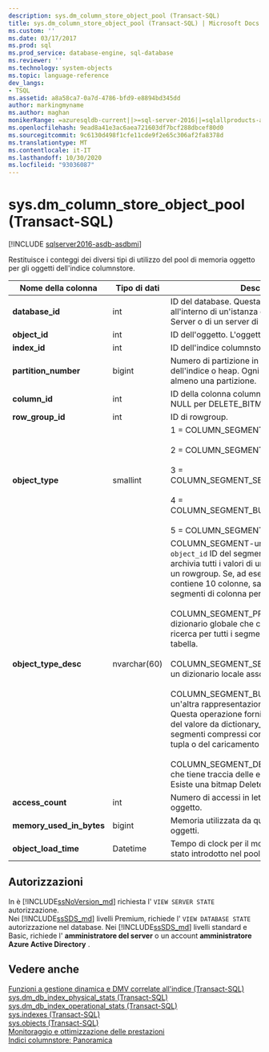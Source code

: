 ```yaml
---
description: sys.dm_column_store_object_pool (Transact-SQL)
title: sys.dm_column_store_object_pool (Transact-SQL) | Microsoft Docs
ms.custom: ''
ms.date: 03/17/2017
ms.prod: sql
ms.prod_service: database-engine, sql-database
ms.reviewer: ''
ms.technology: system-objects
ms.topic: language-reference
dev_langs:
- TSQL
ms.assetid: a8a58ca7-0a7d-4786-bfd9-e8894bd345dd
author: markingmyname
ms.author: maghan
monikerRange: =azuresqldb-current||>=sql-server-2016||=sqlallproducts-allversions||>=sql-server-linux-2017||=azuresqldb-mi-current
ms.openlocfilehash: 9ead8a41e3ac6aea721603df7bcf288dbcef80d0
ms.sourcegitcommit: 9c6130d498f1cfe11cde9f2e65c306af2fa8378d
ms.translationtype: MT
ms.contentlocale: it-IT
ms.lasthandoff: 10/30/2020
ms.locfileid: "93036087"
---
```

# <a name="sysdm_column_store_object_pool-transact-sql"></a>sys.dm_column_store_object_pool (Transact-SQL)

[!INCLUDE [sqlserver2016-asdb-asdbmi](../../includes/applies-to-version/sqlserver2016-asdb-asdbmi.md)]

 Restituisce i conteggi dei diversi tipi di utilizzo del pool di memoria oggetto per gli oggetti dell'indice columnstore.  
  
|Nome della colonna|Tipo di dati|Descrizione|  
|-----------------|---------------|-----------------|  
|**database_id**|int|ID del database. Questa operazione è univoca all'interno di un'istanza di un database SQL Server o di un server di database SQL di Azure. |  
|**object_id**|int|ID dell'oggetto. L'oggetto è uno dei object_types. | 
|**index_id**|int|ID dell'indice columnstore.|  
|**partition_number**|bigint|Numero di partizione in base 1 all'interno dell'indice o heap. Ogni tabella o vista include almeno una partizione.| 
|**column_id**|int|ID della colonna columnstore. Questo valore è NULL per DELETE_BITMAP.| 
|**row_group_id**|int|ID di rowgroup.|
|**object_type**|smallint|1 = COLUMN_SEGMENT<br /><br /> 2 = COLUMN_SEGMENT_PRIMARY_DICTIONARY<br /><br /> 3 = COLUMN_SEGMENT_SECONDARY_DICTIONARY<br /><br /> 4 = COLUMN_SEGMENT_BULKINSERT_DICTIONARY<br /><br /> 5 = COLUMN_SEGMENT_DELETE_BITMAP|  
|**object_type_desc**|nvarchar(60)|COLUMN_SEGMENT-un segmento di colonna. `object_id` ID del segmento. Un segmento archivia tutti i valori di una colonna all'interno di un rowgroup. Se, ad esempio, una tabella contiene 10 colonne, saranno presenti 10 segmenti di colonna per ogni rowgroup. <br /><br /> COLUMN_SEGMENT_PRIMARY_DICTIONARY: dizionario globale che contiene informazioni di ricerca per tutti i segmenti di colonna della tabella.<br /><br /> COLUMN_SEGMENT_SECONDARY_DICTIONARY: un dizionario locale associato a una colonna.<br /><br /> COLUMN_SEGMENT_BULKINSERT_DICTIONARY: un'altra rappresentazione del dizionario globale. Questa operazione fornisce una ricerca inversa del valore da dictionary_id. Utilizzato per creare segmenti compressi come parte del motore di tupla o del caricamento bulk.<br /><br /> COLUMN_SEGMENT_DELETE_BITMAP: bitmap che tiene traccia delle eliminazioni di segmenti. Esiste una bitmap Delete per partizione.|  
|**access_count**|int|Numero di accessi in lettura o scrittura a questo oggetto.|  
|**memory_used_in_bytes**|bigint|Memoria utilizzata da questo oggetto nel pool di oggetti.|  
|**object_load_time**|Datetime|Tempo di clock per il momento in cui object_id è stato introdotto nel pool di oggetti.|  
  
## <a name="permissions"></a>Autorizzazioni  

In è [!INCLUDE[ssNoVersion_md](../../includes/ssnoversion-md.md)] richiesta l' `VIEW SERVER STATE` autorizzazione.   
Nei [!INCLUDE[ssSDS_md](../../includes/sssds-md.md)] livelli Premium, richiede l' `VIEW DATABASE STATE` autorizzazione nel database. Nei [!INCLUDE[ssSDS_md](../../includes/sssds-md.md)] livelli standard e Basic, richiede l'  **amministratore del server** o un account **amministratore Azure Active Directory** .   
 
## <a name="see-also"></a>Vedere anche  
  
 [Funzioni a gestione dinamica e DMV correlate all'indice &#40;Transact-SQL&#41;](../../relational-databases/system-dynamic-management-views/index-related-dynamic-management-views-and-functions-transact-sql.md)   
 [sys.dm_db_index_physical_stats &#40;Transact-SQL&#41;](../../relational-databases/system-dynamic-management-views/sys-dm-db-index-physical-stats-transact-sql.md)   
 [sys.dm_db_index_operational_stats &#40;Transact-SQL&#41;](../../relational-databases/system-dynamic-management-views/sys-dm-db-index-operational-stats-transact-sql.md)   
 [sys.indexes &#40;Transact-SQL&#41;](../../relational-databases/system-catalog-views/sys-indexes-transact-sql.md)   
 [sys.objects &#40;Transact-SQL&#41;](../../relational-databases/system-catalog-views/sys-objects-transact-sql.md)   
 [Monitoraggio e ottimizzazione delle prestazioni](../../relational-databases/performance/monitor-and-tune-for-performance.md)  
 [Indici columnstore: Panoramica](../../relational-databases/indexes/columnstore-indexes-overview.md) 
  

